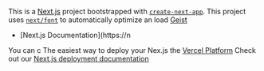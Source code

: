 This is a [Next.js](https://nextjs.rg) project bootstrapped with [`create-next-app`](https://nextjs.org/docs/app/api-reference/cli/create-next-app).
This project uses [`next/font`](https://nextjs.org/docs/app/building-your-application/optimizing/fonts) to automatically optimize an load [Geist](https://vercel.com/font)

- [Next.js Documentation](https://n
  
You can c
The easiest way to deploy your Nex.js the [Vercel Platform](https://vercel.com/new?utm_medium=defaulttemplate&filter=next.js&utm_source=create-next-app&utm_campaign=create-next-app-readme)
Check out our [Next.js deployment documentation](https://nextjs.org/docs/app/building-your-application/deploying)
